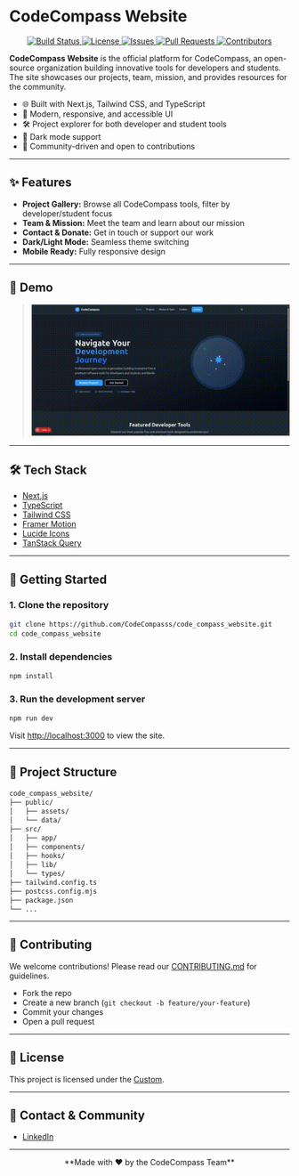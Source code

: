 
# CodeCompass Website
<p align="center">
  <a href="https://github.com/CodeCompasss/code_compass_website/actions">
    <img src="https://img.shields.io/github/actions/workflow/status/CodeCompasss/code_compass_website/ci.yml?branch=main" alt="Build Status" />
  </a>
  <a href="LICENSE">
    <img src="https://img.shields.io/github/license/CodeCompasss/code_compass_website" alt="License" />
  </a>
  <a href="https://github.com/CodeCompasss/code_compass_website/issues">
    <img src="https://img.shields.io/github/issues/CodeCompasss/code_compass_website" alt="Issues" />
  </a>
  <a href="https://github.com/CodeCompasss/code_compass_website/pulls">
    <img src="https://img.shields.io/github/issues-pr/CodeCompasss/code_compass_website" alt="Pull Requests" />
  </a>
  <a href="https://github.com/CodeCompasss/code_compass_website/graphs/contributors">
    <img src="https://img.shields.io/github/contributors/CodeCompasss/code_compass_website" alt="Contributors" />
  </a>
</p>

<!-- ---

<p align="center">
  <img src="./public/assets/demo.gif" alt="CodeCompass Website Demo" width="700"/>
</p>

--- -->



**CodeCompass Website** is the official platform for CodeCompass, an open-source organization building innovative tools for developers and students. The site showcases our projects, team, mission, and provides resources for the community.

- 🌐 Built with Next.js, Tailwind CSS, and TypeScript
- 🎨 Modern, responsive, and accessible UI
- 🛠️ Project explorer for both developer and student tools
- 🌙 Dark mode support
- 🤝 Community-driven and open to contributions

---

## ✨ Features

- **Project Gallery:** Browse all CodeCompass tools, filter by developer/student focus
- **Team & Mission:** Meet the team and learn about our mission
- **Contact & Donate:** Get in touch or support our work
- **Dark/Light Mode:** Seamless theme switching
- **Mobile Ready:** Fully responsive design

---

## 📸 Demo

> ![Demo](./public/assets/code_compass_website.gif)

---

## 🛠️ Tech Stack

- [Next.js](https://nextjs.org/)
- [TypeScript](https://www.typescriptlang.org/)
- [Tailwind CSS](https://tailwindcss.com/)
- [Framer Motion](https://www.framer.com/motion/)
- [Lucide Icons](https://lucide.dev/)
- [TanStack Query](https://tanstack.com/query/latest)

---

## 🚩 Getting Started

### 1. Clone the repository

```bash
git clone https://github.com/CodeCompasss/code_compass_website.git
cd code_compass_website
```

### 2. Install dependencies

```bash
npm install
```

### 3. Run the development server

```bash
npm run dev
```

Visit [http://localhost:3000](http://localhost:3000) to view the site.

---

## 📁 Project Structure

```
code_compass_website/
├── public/
│   ├── assets/
│   └── data/
├── src/
│   ├── app/
│   ├── components/
│   ├── hooks/
│   ├── lib/
│   └── types/
├── tailwind.config.ts
├── postcss.config.mjs
├── package.json
└── ...
```

---

## 🤝 Contributing

We welcome contributions! Please read our [CONTRIBUTING.md](CONTRIBUTING.md) for guidelines.

- Fork the repo
- Create a new branch (`git checkout -b feature/your-feature`)
- Commit your changes
- Open a pull request

---

## 📄 License

This project is licensed under the [Custom](LICENSE).

---

## 💬 Contact & Community

<!-- - [GitHub Discussions](https://github.com/CodeCompasss/code_compass_website/discussions) -->
<!-- - [Twitter](https://twitter.com/codecompass) -->
- [LinkedIn](https://linkedin.com/company/codecompass)

---

<div align="center">
  **Made with ❤️ by the CodeCompass Team**
</div>
